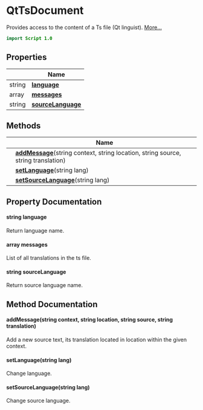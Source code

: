 # QtTsDocument

Provides access to the content of a Ts file (Qt linguist). [More...](#detailed-description)

```qml
import Script 1.0
```

## Properties

| | Name |
|-|-|
|string|**[language](#language)**|
|array<QtUiMessage>|**[messages](#messages)**|
|string|**[sourceLanguage](#sourceLanguage)**|

## Methods

| | Name |
|-|-|
||**[addMessage](#addMessage)**(string context, string location, string source, string translation)|
||**[setLanguage](#setLanguage)**(string lang)|
||**[setSourceLanguage](#setSourceLanguage)**(string lang)|

## Property Documentation

#### <a name="language"></a>string **language**

Return language name.

#### <a name="messages"></a>array<QtUiMessage> **messages**

List of all translations in the ts file.

#### <a name="sourceLanguage"></a>string **sourceLanguage**

Return source language name.

## Method Documentation

#### <a name="addMessage"></a>**addMessage**(string context, string location, string source, string translation)

Add a new source text, its translation located in location within the given context.

#### <a name="setLanguage"></a>**setLanguage**(string lang)

Change language.

#### <a name="setSourceLanguage"></a>**setSourceLanguage**(string lang)

Change source language.
